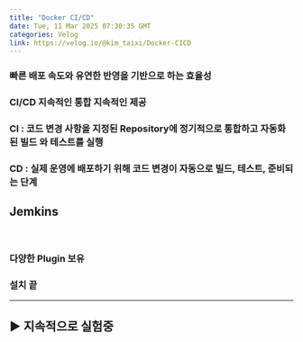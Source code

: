 ```yaml
---
title: "Docker CI/CD"
date: Tue, 11 Mar 2025 07:30:35 GMT
categories: Velog
link: https://velog.io/@kim_taixi/Docker-CICD
---
```


<h3 id="빠른-배포-속도와-유연한-반영을-기반으로-하는-효율성">빠른 배포 속도와 유연한 반영을 기반으로 하는 효율성</h3>
<h3 id="cicd-지속적인-통합-지속적인-제공">CI/CD 지속적인 통합 지속적인 제공</h3>
<h3 id="ci--코드-변경-사항을-지정된-repository에-정기적으로-통합하고-자동화-된-빌드-와-테스트를-실행">CI : 코드 변경 사항을 지정된 Repository에 정기적으로 통합하고 자동화 된 빌드 와 테스트를 실행</h3>
<h3 id="cd--실제-운영에-배포하기-위해-코드-변경이-자동으로-빌드-테스트-준비되는-단계">CD : 실제 운영에 배포하기 위해 코드 변경이 자동으로 빌드, 테스트, 준비되는 단계</h3>
<h2 id="jemkins">Jemkins</h2>
<p><img alt="" src="https://velog.velcdn.com/images/kim_taixi/post/a6c2647f-1fa4-42d7-8891-9a18fbe8ff84/image.png" />
<img alt="" src="https://velog.velcdn.com/images/kim_taixi/post/0a503885-6075-4ded-837a-dc70bd5291a5/image.png" /></p>
<h3 id="다양한-plugin-보유">다양한 Plugin 보유</h3>
<h3 id="설치-끝">설치 끝</h3>
<hr />
<h2 id="▶️-지속적으로-실험중">▶️ 지속적으로 실험중</h2>
